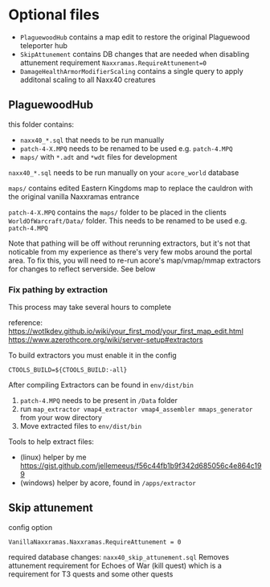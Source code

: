 # Optional files
* `PlaguewoodHub` contains a map edit to restore the original Plaguewood teleporter hub
* `SkipAttunement` contains DB changes that are needed when disabling attunement requirement `Naxxramas.RequireAttunement=0`
* `DamageHealthArmorModifierScaling` contains a single query to apply additonal scaling to all Naxx40 creatures

## PlaguewoodHub
this folder contains:
* `naxx40_*.sql` that needs to be run manually
* `patch-4-X.MPQ` needs to be renamed to be used e.g. `patch-4.MPQ`
* `maps/` with `*.adt` and `*wdt` files for development

`naxx40_*.sql` needs to be run manually on your `acore_world` database

`maps/` contains edited Eastern Kingdoms map to replace the cauldron
with the original vanilla Naxxramas entrance

`patch-4-X.MPQ` contains the `maps/` folder to be placed in the clients `WorldOfWarcraft/Data/` folder. This needs to be renamed to be used e.g. `patch-4.MPQ`

Note that pathing will be off without rerunning extractors, but it's not that noticable from my experience as there's very few mobs around the portal area. To fix this, you will need to re-run acore's map/vmap/mmap extractors for changes to reflect serverside. See below

### Fix pathing by extraction
This process may take several hours to complete

reference:
https://wotlkdev.github.io/wiki/your_first_mod/your_first_map_edit.html
https://www.azerothcore.org/wiki/server-setup#extractors

To build extractors you must enable it in the config
```
CTOOLS_BUILD=${CTOOLS_BUILD:-all}
```
After compiling Extractors can be found in `env/dist/bin`

1. `patch-4.MPQ` needs to be present in `/Data` folder
2. run `map_extractor vmap4_extractor vmap4_assembler mmaps_generator` from your wow directory
3. Move extracted files to `env/dist/bin`

Tools to help extract files:
* (linux) helper by me https://gist.github.com/jellemeeus/f56c44fb1b9f342d685056c4e864c199
* (windows) helper by acore, found in `/apps/extractor`

## Skip attunement
config option
```
VanillaNaxxramas.Naxxramas.RequireAttunement = 0
```
required database changes:
`naxx40_skip_attunement.sql` Removes attunement requirement for Echoes of War (kill quest) which is a requirement for T3 quests and some other quests
